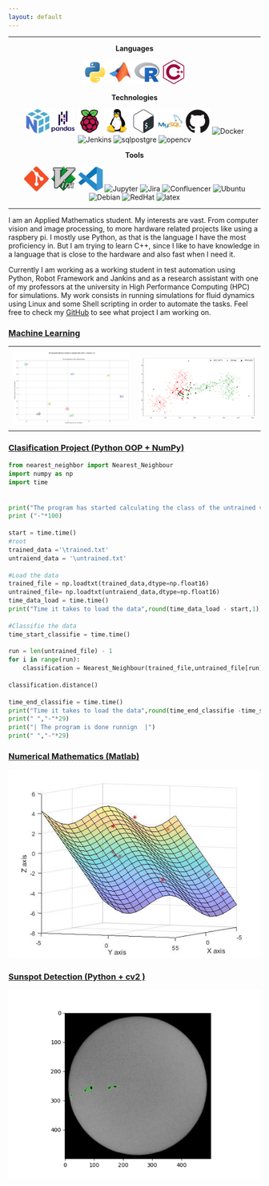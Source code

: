 ```yaml
---
layout: default
---
```




---
<div class="myWrapper" markdown="1">
<div align="center">
<b>Languages</b>
</div>
</div>

<p align="center"><img src="https://raw.githubusercontent.com/devicons/devicon/master/icons/python/python-original.svg" alt="Python" width="50" height="50"/><img src="https://raw.githubusercontent.com/devicons/devicon/master/icons/matlab/matlab-original.svg" alt="Matlab" width="50" height="50"/>
<img src="https://raw.githubusercontent.com/devicons/devicon/master/icons/r/r-original.svg" alt="R" width="50" height="50"/>
<img src="https://raw.githubusercontent.com/devicons/devicon/master/icons/cplusplus/cplusplus-line.svg" alt="cpp" width="50" height="50"/></p>

<div class="myWrapper" markdown="1">
<div align="center">
<b>Technologies</b>
</div>
</div>
<p align="center"><img src="https://raw.githubusercontent.com/devicons/devicon/master/icons/numpy/numpy-original.svg" alt="Numpy" width="50" height="50"/><img src="https://raw.githubusercontent.com/devicons/devicon/master/icons/pandas/pandas-original-wordmark.svg" alt="Pandas" width="50" height="50"/>
<img src="https://raw.githubusercontent.com/devicons/devicon/master/icons/raspberrypi/raspberrypi-original.svg" alt="Raspberry-Pi" width="50" height="50"/>
<img src="https://raw.githubusercontent.com/devicons/devicon/master/icons/linux/linux-original.svg" alt="Linux" width="50" height="50"/>
<img src="https://raw.githubusercontent.com/devicons/devicon/master/icons/bash/bash-original.svg" alt="Bash" width="50" height="50"/>
<img src="https://raw.githubusercontent.com/devicons/devicon/master/icons/mysql/mysql-original-wordmark.svg" alt="MySQL" width="50" height="50"/>
<img src="https://raw.githubusercontent.com/devicons/devicon/master/icons/github/github-original.svg" alt="GitHub" width="50" height="50"/>
<img src="https://cdn.jsdelivr.net/gh/devicons/devicon/icons/docker/docker-plain-wordmark.svg" alt="Docker" width="50" height="50"/>
<img src="https://cdn.jsdelivr.net/gh/devicons/devicon/icons/jenkins/jenkins-original.svg" alt="Jenkins" width="50" height="50"/>
<img src="https://cdn.jsdelivr.net/gh/devicons/devicon/icons/postgresql/postgresql-original-wordmark.svg"  alt="sqlpostgre" width="50" height="50"/>
<img src="https://cdn.jsdelivr.net/gh/devicons/devicon/icons/opencv/opencv-original-wordmark.svg"  alt="opencv" width="50" height="50"/></p>


<div class="myWrapper" markdown="1">
<div align="center">

<b>Tools</b>

</div>
</div>
<p align="center">
<img src="https://raw.githubusercontent.com/devicons/devicon/master/icons/git/git-original.svg" alt="git" width="50" height="50"/>
<img src="https://raw.githubusercontent.com/devicons/devicon/master/icons/vim/vim-original.svg" alt="VIM" width="50" height="50"/>
<img src="https://raw.githubusercontent.com/devicons/devicon/master/icons/vscode/vscode-original.svg" alt="VSCode" width="50" height="50"/>
<img src="https://cdn.jsdelivr.net/gh/devicons/devicon/icons/jupyter/jupyter-original-wordmark.svg" alt="Jupyter" width="50" height="50"/>
<img src="https://cdn.jsdelivr.net/gh/devicons/devicon/icons/jira/jira-original-wordmark.svg" alt="Jira" width="50" height="50"/>
<img src="https://cdn.jsdelivr.net/gh/devicons/devicon/icons/confluence/confluence-original-wordmark.svg" alt="Confluencer" width="50" height="50"/>
<img src="https://cdn.jsdelivr.net/gh/devicons/devicon/icons/ubuntu/ubuntu-plain.svg" alt="Ubuntu" width="50" height="50"/>
<img src="https://cdn.jsdelivr.net/gh/devicons/devicon/icons/debian/debian-original.svg" alt="Debian" width="50" height="50"/>
<img src="https://cdn.jsdelivr.net/gh/devicons/devicon/icons/redhat/redhat-original.svg" alt="RedHat" width="50" height="50"/>
<img src="https://cdn.jsdelivr.net/gh/devicons/devicon/icons/latex/latex-original.svg" alt="latex" width="50" height="50"/></p>          

---                                        

I am an Applied Mathematics student. My interests are vast. From computer vision and image processing, to more hardware related projects like using a raspbery pi. I mostly use Python, as that is the language I have the most proficiency in. But I am trying to learn C++, since I like to have knowledge in a language that is close to the hardware and also fast when I need it.

Currently I am working as a working student in test automation using Python, Robot Framework and Jankins and  as a research assistant with one of my professors at the university in High Performance Computing (HPC) for simulations. My work consists in running simulations for fluid dynamics using Linux and some Shell scripting in order to automate the tasks. Feel free to check my [GitHub](https://github.com/ditmarhalla) to see what project I am working on.



### [Machine Learning](https://github.com/ditmarhalla/machine_learning)

<div id="image-table">
    <table>
	    <tr>
    	    <td style="padding:10px">
        	    <img src="https://raw.githubusercontent.com/ditmarhalla/machine_learning/main/image/figure_1.png" width="500"/>
      	    </td>
            <td style="padding:10px">
            	<img src="https://raw.githubusercontent.com/ditmarhalla/machine_learning/main/image/figure_2.png" width="500"/>
            </td>
        </tr>
    </table>
</div>

### [Clasification Project (Python OOP + NumPy)](https://github.com/ditmarhalla/Clasification-Project-)

```python
from nearest_neighbor import Nearest_Neighbour
import numpy as np
import time


print("The program has started calculating the class of the untrained vectors")
print ("-"*100)

start = time.time()
#root
trained_data ='\trained.txt'
untraiend_data = '\untrained.txt'

#Load the data
trained_file = np.loadtxt(trained_data,dtype=np.float16)
untrained_file= np.loadtxt(untraiend_data,dtype=np.float16)
time_data_load = time.time()
print("Time it takes to load the data",round(time_data_load - start,1)," seconds")

#Classifie the data
time_start_classifie = time.time()

run = len(untrained_file) - 1
for i in range(run):
    classification = Nearest_Neighbour(trained_file,untrained_file[run])

classification.distance()

time_end_classifie = time.time()
print("Time it takes to load the data",round(time_end_classifie -time_start_classifie,5)," seconds")
print(" ","-"*29)
print("| The program is done runnign  |")
print(" ","-"*29)
```

### [Numerical Mathematics (Matlab)](https://github.com/ditmarhalla/numerical_mathematics)

![Matlab](https://raw.githubusercontent.com/ditmarhalla/numerical_mathematics/main/fig2.jpg)



### [Sunspot Detection (Python + cv2 )](https://github.com/ditmarhalla/astronomy/tree/main/sunspot_detection)
![Sunspot_detection](https://raw.githubusercontent.com/ditmarhalla/astronomy/main/sunspot_detection/Finish.png)

    
